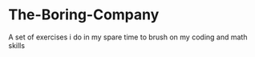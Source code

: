 # The-Boring-Company
A set of exercises i do in my spare time to brush on my coding and math skills
